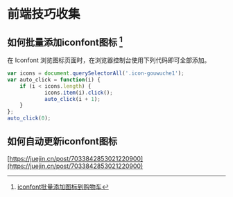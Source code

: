 # 前端技巧收集


## 如何批量添加iconfont图标 [^1]

[^1]: [iconfont批量添加图标到购物车](http://yangjunwei.com/4070.html)

在 Iconfont 浏览图标页面时，在浏览器控制台使用下列代码即可全部添加。

```js
var icons = document.querySelectorAll('.icon-gouwuche1');
var auto_click = function(i) {
    if (i < icons.length) {
            icons.item(i).click();
            auto_click(i + 1);
    }
};
auto_click(0);
```

## 如何自动更新iconfont图标

[https://juejin.cn/post/7033842853021220900](https://juejin.cn/post/7033842853021220900)
